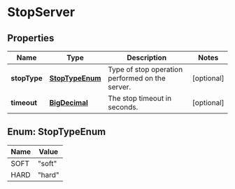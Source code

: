 
# StopServer

## Properties
Name | Type | Description | Notes
------------ | ------------- | ------------- | -------------
**stopType** | [**StopTypeEnum**](#StopTypeEnum) | Type of stop operation performed on the server. |  [optional]
**timeout** | [**BigDecimal**](BigDecimal.md) | The stop timeout in seconds. |  [optional]


<a name="StopTypeEnum"></a>
## Enum: StopTypeEnum
Name | Value
---- | -----
SOFT | &quot;soft&quot;
HARD | &quot;hard&quot;



